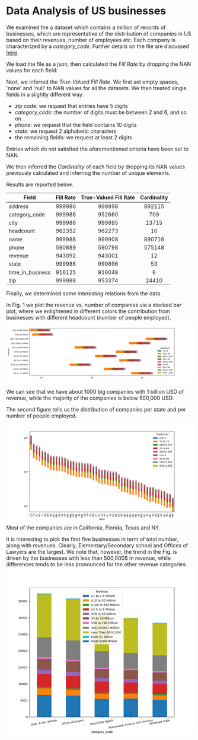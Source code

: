 # Data Analysis of US businesses

We examined the a dataset which contains a million of records of businesses, which are representative of the distribution of companies in US based on their revenues, number of employees etc. Each company is characterized by a _category_code_. Further details on the file are discussed [here](https://github.com/RadiusIntelligence/datascience-cc-1).

We load the file as a json, then calculated the _Fill Rate_ by dropping the NAN values for each field:
 
Next, we inferred the _True-Valued Fill Rate_. We first set empty spaces, 'none' and 'null' to NAN values for all the datasets. We then treated single fields in a slightly different way:
* _zip_ code: we request that entries have 5 digits 
* _category_code_: the number of digits must be between 2 and 6, and so on.
* _phone_: we request that the field contains 10 digits
* _state_: we request 2 alphabetic characters
* the remaining fields: we request at least 2 digits

Entries which do not satisfied the aforementioned criteria have been set to NAN.

We then inferred the _Cardinality_ of each field by dropping its NAN values previously calculated and inferring the number of unique elements.

Results are reported below.

| Field       | Fill Rate             |True-Valued Fill Rate | Cardinality|
| ------------- |:-------------:|:-------------:| :-------------:|
  |   address   |   999986   |   999898  | 892115 |
  |   category_code   |   999986   | 952660  |    709 | 
  |   city   |   999986   |  999895  |  13715 |
  |   headcount   |   962352   |  962273  |  10 |
  |   name   |   999986   |  999908  |   890716 |
  |   phone   |   590889   | 590798  |  575148 | 
  |   revenue   |   943092   |  943001  |  12 |
  |   state   |   999986   |  999896  |  53 |
  |   time_in_business   |   916125   |  916048  | 6 | 
  |   zip   |   999988   |  953374  | 24410 |

Finally, we determined some _interesting_ relations from the data.

In Fig. 1 we plot the revenue vs. number of companies via a stacked bar plot, where we enlightened in different colors the contribution from businesses with different headcount (number of people employed).
 ![Alt text](Figure_1.png)
 
 We can see that we have about 1000 big companies with 1 billion USD of revenue, while the majority of the companies is below 500,000 USD.
 
 
 
 The second figure tells us the distribution of companies per state and per number of people employed.
 ![Alt text](Figure_2.png)
 Most of the companies are in California, Florida, Texas and NY.
 
 It is interesting to pick the first five businesses in term of total number, along with revenues. Clearly, Elementary/Secondary school and Offices of Lawyers are the largest. We note that, however, the trend in the Fig. is driven by the businesses with less than 500,000$ in revenue, while differences tends to be less pronounced for the other revenue categories.
 ![Alt text](Figure_3.png)

